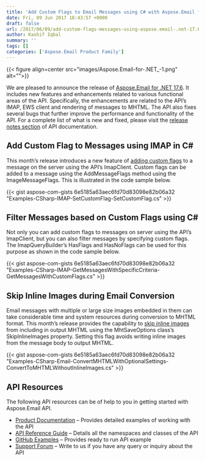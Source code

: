 ```yaml
---
title: 'Add Custom Flags to Email Messages using C# with Aspose.Email for .NET'
date: Fri, 09 Jun 2017 18:43:57 +0000
draft: false
url: /2017/06/09/add-custom-flags-messages-using-aspose.email-.net-17.6/
author: Kashif Iqbal
summary: ''
tags: []
categories: ['Aspose.Email Product Family']
---
```




{{< figure align=center src="images/Aspose.Email-for-.NET_-1.png" alt="">}}


We are pleased to announce the release of [Aspose.Email for .NET 17.6][1]. It includes new features and enhancements related to various functional areas of the API. Specifically, the enhancements are related to the API’s IMAP, EWS client and rendering of messages to MHTML. The API also fixes several bugs that further improve the performance and functionality of the API. For a complete list of what is new and fixed, please visit the [release notes section][2] of API documentation.

## Add Custom Flag to Messages using IMAP in C#

This month’s release introduces a new feature of [adding custom flags][3] to a message on the server using the API’s ImapClient. Custom flags can be added to a message using the AddMessageFlags method using the ImageMessageFlags. This is illustrated in the code sample below.

{{< gist aspose-com-gists 6e5185a63aec6fd70d83098e82b06a32 "Examples-CSharp-IMAP-SetCustomFlag-SetCustomFlag.cs" >}}

## Filter Messages based on Custom Flags using C#

Not only you can add custom flags to messages on server using the API’s ImapClient, but you can also filter messages by specifying custom flags. The ImapQueryBuilder’s HasFlags and HasNoFlags can be used for this purpose as shown in the code sample below.

{{< gist aspose-com-gists 6e5185a63aec6fd70d83098e82b06a32 "Examples-CSharp-IMAP-GetMessagesWithSpecificCriteria-GetMessagesWithCustomFlags.cs" >}}

## Skip Inline Images during Email Conversion

Email messages with multiple or large size images embedded in them can take considerable time and system resources during conversion to MHTML format. This month’s release provides the capability to [skip inline images][4] from including in output MHTML using the MhtSaveOptions class’s SkipInlineImages property. Setting this flag avoids writing inline images from the message body to output MHTML.

{{< gist aspose-com-gists 6e5185a63aec6fd70d83098e82b06a32 "Examples-CSharp-Email-ConvertMHTMLWithOptionalSettings-ConvertToMHTMLWithoutInlineImages.cs" >}}

## API Resources

The following API resources can be of help to you in getting started with Aspose.Email API.

*   [Product Documentation][5] – Provides detailed examples of working with the API
*   [API Reference Guide][6] – Details all the namespaces and classes of the API
*   [GitHub Examples][7] – Provides ready to run API example
*   [Support Forum][8] – Write to us if you have any query or inquiry about the API




[1]: https://downloads.aspose.com/email/net/new-releases/aspose.email-for-.net-17.5.0/
[2]: https://docs.aspose.com/display/emailnet/Aspose.Email+for+.NET+17.6+Release+Notes
[3]: https://docs.aspose.com/display/emailnet/Working+with+Message+Flags+on+Server#WorkingwithMessageFlagsonServer-SettingCustomFlags
[4]: https://docs.aspose.com/display/emailnet/Loading+and+Saving+Message#LoadingandSavingMessage-ExportingEmailtoMHTwithoutInlineImages
[5]: https://docs.aspose.com/display/emailnet/Home
[6]: https://www.aspose.com/api/net/email
[7]: https://github.com/asposeemail/Aspose_Email_NET
[8]: https://forum.aspose.com/c/email





